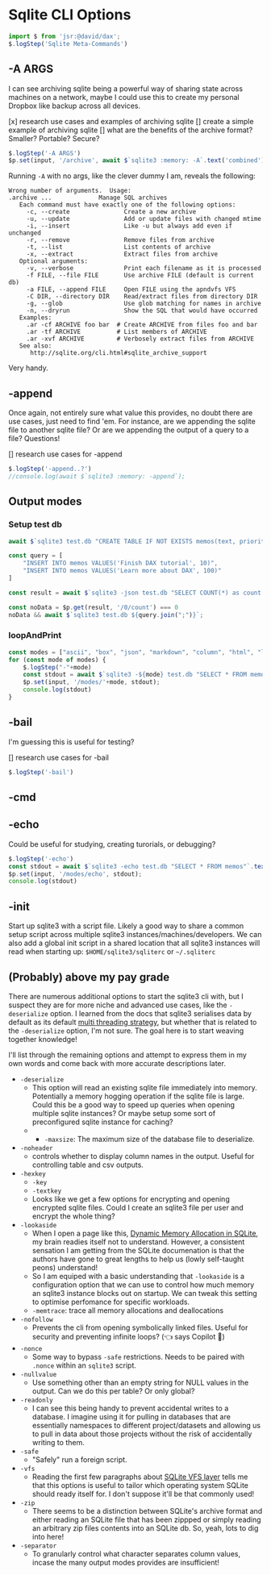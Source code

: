 # Sqlite CLI Options

```ts
import $ from 'jsr:@david/dax';
$.logStep('Sqlite Meta-Commands')
```

## -A ARGS
I can see archiving sqlite being a powerful way of sharing state across machines on a network, maybe I could use this to create my personal Dropbox like backup across all devices. 

[x] research use cases and examples of archiving sqlite
[] create a simple example of archiving sqlite
[] what are the benefits of the archive format? Smaller? Portable? Secure?

```ts
$.logStep('-A ARGS')
$p.set(input, '/archive', await $`sqlite3 :memory: -A`.text('combined'));
```

Running `-A` with no args, like the clever dummy I am, reveals the following:

```text
Wrong number of arguments.  Usage:
.archive ...             Manage SQL archives
   Each command must have exactly one of the following options:
     -c, --create               Create a new archive
     -u, --update               Add or update files with changed mtime
     -i, --insert               Like -u but always add even if unchanged
     -r, --remove               Remove files from archive
     -t, --list                 List contents of archive
     -x, --extract              Extract files from archive
   Optional arguments:
     -v, --verbose              Print each filename as it is processed
     -f FILE, --file FILE       Use archive FILE (default is current db)
     -a FILE, --append FILE     Open FILE using the apndvfs VFS
     -C DIR, --directory DIR    Read/extract files from directory DIR
     -g, --glob                 Use glob matching for names in archive
     -n, --dryrun               Show the SQL that would have occurred
   Examples:
     .ar -cf ARCHIVE foo bar  # Create ARCHIVE from files foo and bar
     .ar -tf ARCHIVE          # List members of ARCHIVE
     .ar -xvf ARCHIVE         # Verbosely extract files from ARCHIVE
   See also:
      http://sqlite.org/cli.html#sqlite_archive_support
```

Very handy. 

## -append
Once again, not entirely sure what value this provides, no doubt there are use cases, just need to find 'em. For instance, are we appending the sqlite file to another sqlite file? Or are we appending the output of a query to a file? Questions!

[] research use cases for -append

```ts
$.logStep('-append..?')
//console.log(await $`sqlite3 :memory: -append`);
```

## Output modes

### Setup test db
```ts
await $`sqlite3 test.db "CREATE TABLE IF NOT EXISTS memos(text, priority INTEGER)"`

const query = [
    "INSERT INTO memos VALUES('Finish DAX tutorial', 10)", 
    "INSERT INTO memos VALUES('Learn more about DAX', 100)"
]

const result = await $`sqlite3 -json test.db "SELECT COUNT(*) as count FROM memos"`.json()

const noData = $p.get(result, '/0/count') === 0
noData && await $`sqlite3 test.db ${query.join(";")}`;
```

### loopAndPrint
```ts
const modes = ["ascii", "box", "json", "markdown", "column", "html", "line", "csv", "list", "table", "tabs"]
for (const mode of modes) {
    $.logStep("-"+mode)
    const stdout = await $`sqlite3 -${mode} test.db "SELECT * FROM memos"`.text()
    $p.set(input, '/modes/'+mode, stdout);
    console.log(stdout)
}
```

## -bail
I'm guessing this is useful for testing?

[] research use cases for -bail
```ts
$.logStep('-bail')
```

## -cmd

## -echo
Could be useful for studying, creating turorials, or debugging?

```ts
$.logStep('-echo')
const stdout = await $`sqlite3 -echo test.db "SELECT * FROM memos"`.text()
$p.set(input, '/modes/echo', stdout);
console.log(stdout)
```

## -init
Start up sqlite3 with a script file. Likely a good way to share a common setup script across multiple sqlite3 instances/machines/developers. We can also add a global init script in a shared location that all sqlite3 instances will read when starting up: `$HOME/sqlite3/sqliterc` or `~/.sqliterc`

## (Probably) above my pay grade
There are numerous additional options to start the sqlite3 cli with, but I suspect they are for more niche and advanced use cases, like the `-deserialize` option. I learned from the docs that sqlite3 serialises data by default as its default [multi threading strategy](https://sqlite.org/threadsafe.html), but whether that is related to the `-deserialize` option, I'm not sure. The goal here is to start weaving together knowledge!

I'll list through the remaining options and attempt to express them in my own words and come back with more accurate descriptions later.

- `-deserialize`
  - This option will read an existing sqlite file immediately into memory. Potentially a memory hogging operation if the sqlite file is large. Could this be a good way to speed up queries when opening multiple sqlite instances? Or maybe setup some sort of preconfigured sqlite instance for caching?
  - - `-maxsize`: The maximum size of the database file to deserialize.
- `-noheader`
  - controls whether to display column names in the output. Useful for controlling table and csv outputs.
- `-hexkey`
  - `-key`
  - `-textkey`
  - Looks like we get a few options for encrypting and opening encrypted sqlite files. Could I create an sqlite3 file per user and encrypt the whole thing?
- `-lookaside`
  - When I open a page like this, [Dynamic Memory Allocation in SQLite](https://sqlite.org/malloc.html), my brain readies itself not to understand. However, a consistent sensation I am getting from the SQLite documenation is that the authors have gone to great lengths to help us (lowly self-taught peons) understand! 
  - So I am equiped with a basic understanding that `-lookaside` is a configuration option that we can use to control how much memory an sqlite3 instance blocks out on startup. We can tweak this setting to optimise perfomance for specific workloads.
  - `-memtrace`: trace all memory allocations and deallocations
- `-nofollow`
  - Prevents the cli from opening symbolically linked files. Useful for security and preventing infinite loops? (👈 says Copilot 🤷)
- `-nonce`
  - Some way to bypass `-safe` restrictions. Needs to be paired with `.nonce` within an `sqlite3` script.
- `-nullvalue`
  - Use something other than an empty string for NULL values in the output. Can we do this per table? Or only global?
- `-readonly`
  - I can see this being handy to prevent accidental writes to a database. I imagine using it for pulling in databases that are essentially namespaces to different project/datasets and allowing us to pull in data about those projects without the risk of accidentally writing to them.
- `-safe`
  - "Safely" run a foreign script.
- `-vfs`
  - Reading the first few paragraphs about [SQLite VFS layer](https://sqlite.org/vfs.html) tells me that this options is useful to tailor which operating system SQLite should ready itself for. I don't suppose it'll be that commonly used!
- `-zip`
  - There seems to be a distinction between SQLite's archive format and either reading an SQLite file that has been zippped or simply reading an arbitrary zip files contents into an SQLite db. So, yeah, lots to dig into here!
- `-separator`
  - To granularly control what character separates column values, incase the many output modes provides are insufficient!